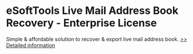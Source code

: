 # eSoftTools Live Mail Address Book Recovery - Enterprise License
Simple & affordable solution to recover & export live mail address book.
[>> Detailed information](https://secure.shareit.com/shareit/product.html?productid=300877670&affiliateid=200057808)